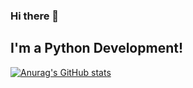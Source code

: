 ### Hi there 👋

## I'm а  Python Development!

[![Anurag's GitHub stats](https://github-readme-stats.vercel.app/api?username=polinakiseleva&show_icons=true&theme=gruvbox_light)](https://github.com/VedishchevAnton?tab=repositories)

<!--
**polinakiseleva/polinakiseleva** is a ✨ _special_ ✨ repository because its `README.md` (this file) appears on your GitHub profile.


![Anurag's GitHub stats](https://github-readme-stats.vercel.app/api?username=polinakiseleva&show_icons=true&theme=radical)
Here are some ideas to get you started:
- 🔭 I’m currently working on ...
- 🌱 I’m currently learning ...
- 👯 I’m looking to collaborate on ...
- 🤔 I’m looking for help with ...
- 💬 Ask me about ...
- 📫 How to reach me: ...
- 😄 Pronouns: ...
- ⚡ Fun fact: ...
-->
